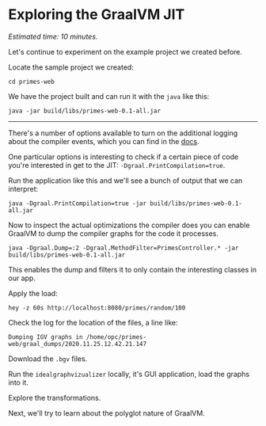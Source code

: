 # Exploring the GraalVM JIT

*Estimated time: 10 minutes.*

Let's continue to experiment on the example project we created before.

Locate the sample project we created:

```
cd primes-web
```

We have the project built and can run it with the `java` like this:

```
java -jar build/libs/primes-web-0.1-all.jar
```

--------------------------

There's a number of options available to turn on the additional logging about the compiler events, which you can find in the [docs](https://github.com/oracle/graal/blob/master/compiler/docs/Debugging.md).

One particular options is interesting to check if a certain piece of code you're interested in get to the JIT:
`-Dgraal.PrintCompilation=true`.

Run the application like this and we'll see a bunch of output that we can interpret:

```
java -Dgraal.PrintCompilation=true -jar build/libs/primes-web-0.1-all.jar
```

Now to inspect the actual optimizations the compiler does you can enable GraalVM to dump the compiler graphs for the code it processes.

```
java -Dgraal.Dump=:2 -Dgraal.MethodFilter=PrimesController.* -jar build/libs/primes-web-0.1-all.jar
```

This enables the dump and filters it to only contain the interesting classes in our app.

Apply the load:
```
hey -z 60s http://localhost:8080/primes/random/100
```
Check the log for the location of the files, a line like:

```
Dumping IGV graphs in /home/opc/primes-web/graal_dumps/2020.11.25.12.42.21.147
```
Download the `.bgv` files.

Run the `idealgraphvizualizer` locally, it's GUI application, load the graphs into it.

Explore the transformations.

Next, we'll try to learn about the polyglot nature of GraalVM.
